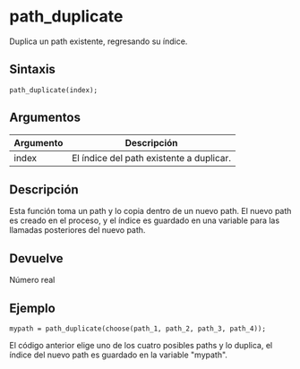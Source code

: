# path_duplicate

Duplica un path existente, regresando su índice.

## Sintaxis

  
```gml  
path_duplicate(index);  
```  

## Argumentos

Argumento|Descripción|  
---|---|  
index|El índice del path existente a duplicar.|  

## Descripción

Esta función toma un path y lo copia dentro de un nuevo path. El nuevo path es creado en el proceso, y el índice es guardado en una variable para las llamadas posteriores del nuevo path.

## Devuelve

Número real

## Ejemplo

  
```gml  
mypath = path_duplicate(choose(path_1, path_2, path_3, path_4));  
```  
El código anterior elige uno de los cuatro posibles paths y lo duplica, el índice del nuevo path es guardado en la variable "mypath".